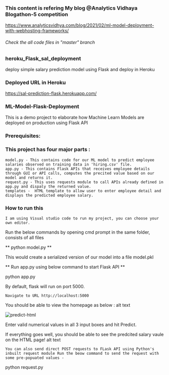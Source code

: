 ###  This content is refering My blog @Analytics Vidhaya Blogathon-5 competition 
https://www.analyticsvidhya.com/blog/2021/02/ml-model-deployment-with-webhosting-frameworks/

###### Check the all code files in "master" branch

### heroku_Flask_sal_deployment
deploy simple salary prediction model using Flask and deploy in Heroku

### Deployed URL in Heroku
https://sal-prediction-flask.herokuapp.com/

### ML-Model-Flask-Deployment

This is a demo project to elaborate how Machine Learn Models are deployed on production using Flask API
### Prerequisites:

### This project has four major parts :

    model.py - This contains code for our ML model to predict employee salaries observed on training data in 'hiring.csv' file.
    app.py - This contains Flask APIs that receives employee details through GUI or API calls, computes the precited value based on our model and returns it.
    request.py - This uses requests module to call APIs already defined in app.py and dispaly the returned value.
    templates -  HTML template to allow user to enter employee detail and displays the predicted employee salary.

### How to run this 

    I am using Visual studio code to run my project, you can choose your own editor.
   Run the below commands by opening cmd prompt in the same folder, consists of all files
   
** python model.py ** 

This would create a serialized version of our model into a file model.pkl

** Run app.py using below command to start Flask API **

python app.py

By default, flask will run on port 5000.

    Navigate to URL http://localhost:5000

You should be able to view the homepage as below : alt text



![predict-html](https://user-images.githubusercontent.com/66937023/104154522-1f36f180-540b-11eb-94bf-803bbd47b0f8.PNG)




Enter valid numerical values in all 3 input boxes and hit Predict.

If everything goes well, you should be able to see the predcited salary vaule on the HTML page! alt text

    You can also send direct POST requests to FLask API using Python's inbuilt request module Run the beow command to send the request with some pre-popuated values -

python request.py

